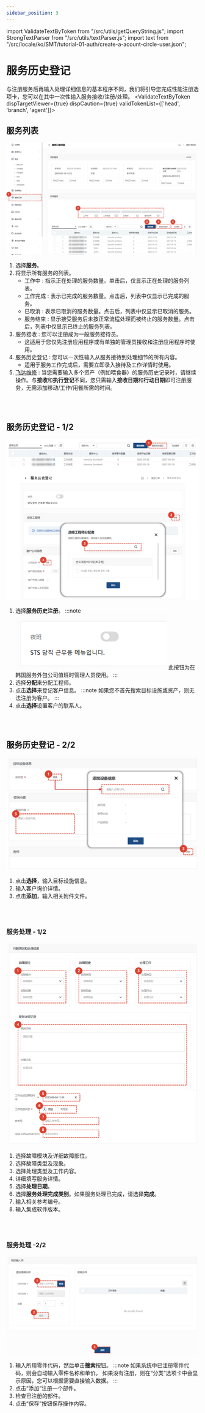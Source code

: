 ```yaml
---
sidebar_position: 3
---
```

import ValidateTextByToken from "/src/utils/getQueryString.js";
import StrongTextParser from "/src/utils/textParser.js";
import text from "/src/locale/ko/SMT/tutorial-01-auth/create-a-acount-circle-user.json";

# 服务历史登记
与注册服务后再输入处理详细信息的基本程序不同，我们将引导您完成性能注册选项卡，您可以在其中一次性输入服务接收/注册/处理。
<ValidateTextByToken dispTargetViewer={true} dispCaution={true} validTokenList={['head', 'branch', 'agent']}>

## 服务列表

![001](./img/001.png)

1. 选择**服务**。
1. 将显示所有服务的列表。
      - 工作中 : 指示正在处理的服务数量。单击后，仅显示正在处理的服务列表。
      - 工作完成 : 表示已完成的服务数量。点击后，列表中仅显示已完成的服务。
      - 已取消 : 表示已取消的服务数量。点击后，列表中仅显示已取消的服务。
      - 服务结束 : 显示接受服务后未按正常流程处理而被终止的服务数量。点击后，列表中仅显示已终止的服务列表。
1. 服务接收 : 您可以注册成为一般服务接待员。 
      - 这适用于您仅先注册应用程序或有单独的管理员接收和注册应用程序时使用。
1. 服务历史登记 : 您可以一次性输入从服务接待到处理细节的所有内容。 
      - 适用于服务工作完成后，需要立即录入接待及工作详情时使用。
1. [飞达维修](./create-a-service-order_feeder.md) : 当您需要输入多个资产（例如喂食器）的服务历史记录时，请继续操作。与**接收**和**执行登记**不同，您只需输入**接收日期**和**行动日期**即可注册服务，无需添加移动/工作/用餐所需的时间。
<br/>
<br/>

## 服务历史登记 - 1/2
![016](./img/016.png)
1. 选择**服务历史注册**。
    :::note
    ![017](./img/017.png)
    此按钮为在韩国服务外包公司值班时管理人员使用。
    :::
1. 选择**分配**来分配工程师。
1. 点击**选择**来登记客户信息。
    :::note
    如果您不首先搜索目标设施或资产，则无法注册为客户。
    :::
1. 点击**选择**设置客户的联系人。
<br/>
<br/>

## 服务历史登记 - 2/2
![018](./img/018.png)
1. 点击**选择**，输入目标设施信息。
1. 输入客户询价详情。
1. 点击**添加**，输入相关附件文件。
<br/>
<br/>

### 服务处理 - 1/2
![019](./img/019.png)
1. 选择故障模块及详细故障部位。
1. 选择故障类型及现象。
1. 选择处理类型及工作内容。
1. 详细填写服务详情。
1. 选择**处理日期**。
1. 选择**服务处理完成类别**。如果服务处理已完成，请选择**完成**。
1. 输入相关参考编号。
1. 输入集成软件版本。
<br/>
<br/>

### 服务处理 -2/2
![021](./img/021.png)
1. 输入所用零件代码，然后单击**搜索**按钮。 
    :::note
    如果系统中已注册零件代码，则会自动输入零件名称和单价。
    如果没有注册，则在“分类”选项卡中会显示原因，您可以根据需要直接输入数据。
    :::
1. 点击“添加”注册一个部件。
1. 检查已注册的部件。
1. 点击“保存”按钮保存操作内容。
</ValidateTextByToken>